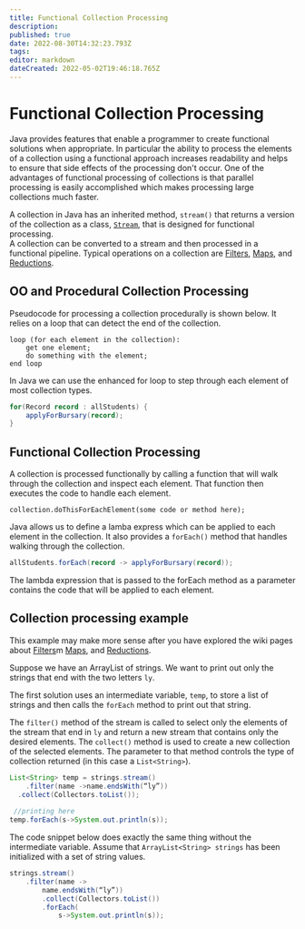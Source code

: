 ```yaml
---
title: Functional Collection Processing
description: 
published: true
date: 2022-08-30T14:32:23.793Z
tags: 
editor: markdown
dateCreated: 2022-05-02T19:46:18.765Z
---
```



# Functional Collection Processing
Java provides features that enable a programmer to create functional solutions when appropriate. In particular the ability to process the elements of a collection using a functional approach increases readability and helps to ensure that side effects of the processing don't occur. One of the advantages of functional processing of collections is that parallel processing is easily accomplished which makes processing large collections much faster.

A collection in Java has an inherited method, `stream()` that returns a version of the collection as a class, [`Stream`](http://localhost:8000/docs/api/java.base/java/util/stream/Stream.html), that is designed for functional processing.   
A collection can be converted to a stream and then processed in a functional pipeline. Typical operations on a collection are 
[Filters](/functionalProgramming/functionalFilters),  [Maps](/functionalProgramming/functionalMaps), and  [Reductions](/functionalProgramming/functionalReductions). 


## OO and Procedural Collection Processing

Pseudocode for processing a collection procedurally is shown below.  It relies on a loop that can detect the end of the collection.
```
loop (for each element in the collection):
    get one element;
    do something with the element;
end loop
```

In Java we can use the enhanced for loop to step through each element of most collection types.
```java
for(Record record : allStudents) {
    applyForBursary(record);
}
```
## Functional Collection Processing

A collection is processed functionally by calling a function that will walk through the collection and inspect each element. That function then executes the code to handle each element. 

```
collection.doThisForEachElement(some code or method here);
```
Java allows us to define a lamba express which can be applied to each element in the collection. It also provides a `forEach()` method that handles walking through the collection.

```java
allStudents.forEach(record -> applyForBursary(record));
```
The lambda expression that is passed to the forEach method as a parameter contains the code that will be applied to each element.


## Collection processing example

This example may make more sense after you have explored the wiki pages about [Filters](/functionalProgramming/functionalFilters)m  [Maps](/functionalProgramming/functionalMaps), and [Reductions](/functionalProgramming/functionalReductions).

Suppose we have an ArrayList of strings. We want to print out only the strings that end with the two letters `ly`.

The first solution uses an intermediate variable, `temp`, to store a list of strings and then calls the `forEach` method to print out that string.

The `filter()` method of the stream is called to select only the elements of the stream that end in `ly` and return a new stream that contains only the desired elements. The `collect()` method is used to create a new collection of the selected elements. The parameter to that method controls the type of collection returned (in this case a `List<String>`).

```java
List<String> temp = strings.stream()
	.filter(name ->name.endsWith(“ly”))
  .collect(Collectors.toList());
    
 //printing here
temp.forEach(s->System.out.println(s));
```

The code snippet below does exactly the same thing without the intermediate variable. Assume that `ArrayList<String> strings` has been initialized with a set of string values.

```java
strings.stream()
	.filter(name -> 
		name.endsWith(“ly”))
		.collect(Collectors.toList())
		.forEach(
			s->System.out.println(s));
```




